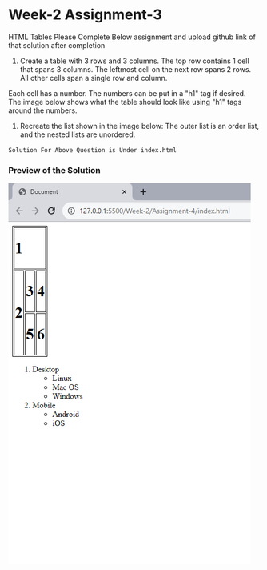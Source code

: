 # Week-2 Assignment-3

HTML Tables
Please Complete Below assignment and upload github link of that solution after completion

1. Create a table with 3 rows and 3 columns. The top row contains 1 cell that spans 3 columns. The leftmost cell on the next row spans 2 rows. All other cells span a single row and column.

Each cell has a number. The numbers can be put in a "h1" tag if desired. The image below shows what the table should look like using "h1" tags around the numbers.



1. Recreate the list shown in the image below: The outer list is an order list, and the nested lists are unordered.



```
Solution For Above Question is Under index.html
```
### Preview of the Solution 

![Alt text](Preview.png)